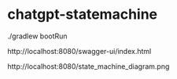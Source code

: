 # chatgpt-statemachine

./gradlew bootRun

http://localhost:8080/swagger-ui/index.html

http://localhost:8080/state_machine_diagram.png